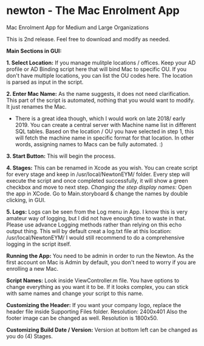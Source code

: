 # newton - The Mac Enrolment App
Mac Enrolment App for Medium and Large Organizations

This is 2nd release. Feel free to download and modify as needed.

<b>Main Sections in GUI:</b>
  
<b>1. Select Location:</b> If you manage mulitple locations / offices. Keep your AD profile or AD Binding script here that will bind Mac to specific OU. If you don't have multiple locations, you can list the OU codes here. The location is parsed as input in the script.

<b>2. Enter Mac Name:</b> As the name suggests, it does not need clarification. This part of the script is automated, nothing that you would want to modify. It just renames the Mac.
* There is a great idea though, which I would work on late 2018/ early 2019. You can create a central server with Machine name list in different SQL tables. Based on the location / OU you have selected in step 1, this will fetch the machine name in specific format for that location. In other words, assigning names to Macs can be fully automated. :)

<b>3. Start Button:</b> This will begin the process.

<b>4. Stages:</b> This can be renamed in Xcode as you wish. You can create script for every stage and keep in /usr/local/NewtonEYM/ folder. Every step will execute the script and once completed successfully, it will show a green checkbox and move to next step.
<i>Changing the step display names:</i> Open the app in XCode. Go to Main.storyboard & change the names by double clicking, in GUI.

<b>5. Logs:</b> Logs can be seen from the Log menu in App. I know this is very amateur way of logging, but I did not have enough time to waste in that. Please use advance Logging methods rather than relying on this echo output thing. This will by default creat a log.txt file at this location: /usr/local/NewtonEYM/
I would still recommend to do a comprehensive logging in the script itself.

<b>Running the App:</b> You need to be admin in order to run the Newton. As the first account on Mac is Admin by default, you don't need to worry if you are enrolling a new Mac.

<b>Script Names:</b> Look inside ViewController.m file. You have options to change everything as you want it to be. If it looks complex, you can stick with same names and change your script to this name.

<b>Customizing the Header:</b> If you want your company logo, replace the header file inside Supporting Files folder. Resolution: 2400x401
Also the footer image can be changed as well. Resolution is 1800x50.

<b>Customizing Build Date / Version:</b> Version at bottom left can be changed as you do (4) Stages.

